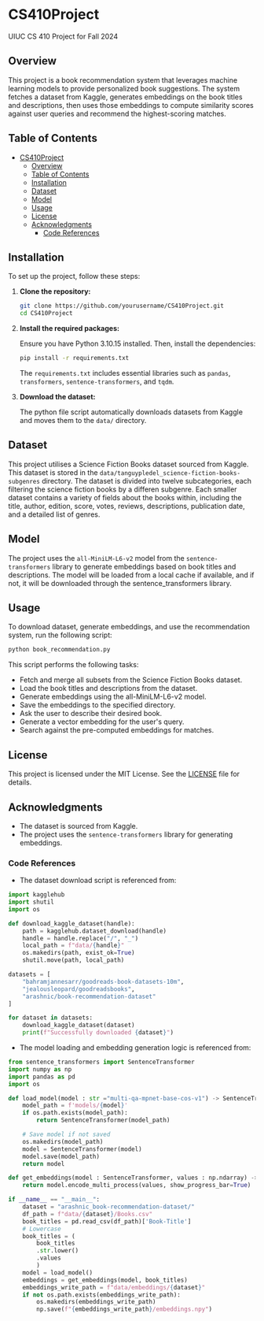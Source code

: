 # CS410Project
UIUC CS 410 Project for Fall 2024

## Overview

This project is a book recommendation system that leverages machine learning models to provide personalized book suggestions. The system fetches a dataset from Kaggle, generates embeddings on the book titles and descriptions, then uses those embeddings to compute similarity scores against user queries and recommend the highest-scoring matches.

## Table of Contents

- [CS410Project](#cs410project)
  - [Overview](#overview)
  - [Table of Contents](#table-of-contents)
  - [Installation](#installation)
  - [Dataset](#dataset)
  - [Model](#model)
  - [Usage](#usage)
  - [License](#license)
  - [Acknowledgments](#acknowledgments)
    - [Code References](#code-references)

## Installation

To set up the project, follow these steps:

1. **Clone the repository:**

   ```bash
   git clone https://github.com/yourusername/CS410Project.git
   cd CS410Project
   ```

2. **Install the required packages:**

   Ensure you have Python 3.10.15 installed. Then, install the dependencies:

   ```bash
   pip install -r requirements.txt
   ```

   The `requirements.txt` includes essential libraries such as `pandas`, `transformers`, `sentence-transformers`, and `tqdm`.

3. **Download the dataset:**

   The python file script automatically downloads datasets from Kaggle and moves them to the `data/` directory.

## Dataset

This project utilises a Science Fiction Books dataset sourced from Kaggle. This dataset is stored in the `data/tanguypledel_science-fiction-books-subgenres` directory. The dataset is divided into twelve subcategories, each filtering the science fiction books by a differen subgenre. Each smaller dataset contains a variety of fields about the books within, including the title, author, edition, score, votes, reviews, descriptions, publication date, and a detailed list of genres.

## Model

The project uses the `all-MiniLM-L6-v2` model from the `sentence-transformers` library to generate embeddings based on book titles and descriptions. The model will be loaded from a local cache if available, and if not, it will be downloaded through the sentence_transformers library.

## Usage

To download dataset, generate embeddings, and use the recommendation system, run the following script:

```bash
python book_recommendation.py
```


This script performs the following tasks:

- Fetch and merge all subsets from the Science Fiction Books dataset.
- Load the book titles and descriptions from the dataset.
- Generate embeddings using the all-MiniLM-L6-v2 model.
- Save the embeddings to the specified directory.
- Ask the user to describe their desired book.
- Generate a vector embedding for the user's query.
- Search against the pre-computed embeddings for matches.

## License

This project is licensed under the MIT License. See the [LICENSE](LICENSE) file for details.

## Acknowledgments

- The dataset is sourced from Kaggle.
- The project uses the `sentence-transformers` library for generating embeddings.

### Code References

- The dataset download script is referenced from:

```python
import kagglehub
import shutil
import os

def download_kaggle_dataset(handle):
    path = kagglehub.dataset_download(handle)
    handle = handle.replace("/", "_")
    local_path = f"data/{handle}"
    os.makedirs(path, exist_ok=True)
    shutil.move(path, local_path)

datasets = [
    "bahramjannesarr/goodreads-book-datasets-10m",
    "jealousleopard/goodreadsbooks",
    "arashnic/book-recommendation-dataset"
]

for dataset in datasets:
    download_kaggle_dataset(dataset)
    print(f"Successfully downloaded {dataset}")
```


- The model loading and embedding generation logic is referenced from:

```python
from sentence_transformers import SentenceTransformer
import numpy as np
import pandas as pd
import os

def load_model(model : str ="multi-qa-mpnet-base-cos-v1") -> SentenceTransformer:
    model_path = f'models/{model}'
    if os.path.exists(model_path):
        return SentenceTransformer(model_path)

    # Save model if not saved
    os.makedirs(model_path)
    model = SentenceTransformer(model)
    model.save(model_path)
    return model

def get_embeddings(model : SentenceTransformer, values : np.ndarray) -> np.ndarray:
    return model.encode_multi_process(values, show_progress_bar=True)

if __name__ == "__main__":
    dataset = "arashnic_book-recommendation-dataset/"
    df_path = f"data/{dataset}/Books.csv"
    book_titles = pd.read_csv(df_path)['Book-Title']
    # Lowercase 
    book_titles = (
        book_titles
        .str.lower()
        .values
        )
    model = load_model()
    embeddings = get_embeddings(model, book_titles)
    embeddings_write_path = f"data/embeddings/{dataset}"
    if not os.path.exists(embeddings_write_path):
        os.makedirs(embeddings_write_path)
        np.save(f"{embeddings_write_path}/embeddings.npy")
```
